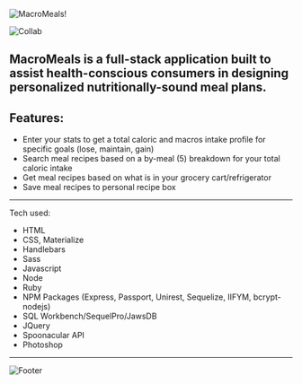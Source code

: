 ![MacroMeals!](https://i.imgur.com/UcmvHJr.png)

![Collab](https://i.imgur.com/ofItTSp.png)


## MacroMeals is a full-stack application built to assist health-conscious consumers in designing personalized nutritionally-sound meal plans.



## Features:

* Enter your stats to get a total caloric and macros intake profile for specific goals (lose, maintain, gain)
* Search meal recipes based on a by-meal (5) breakdown for your total caloric intake
* Get meal recipes based on what is in your grocery cart/refrigerator
* Save meal recipes to personal recipe box

------------------------------------------------------------------------------------------------------------

Tech used:

* HTML
* CSS, Materialize
* Handlebars
* Sass
* Javascript
* Node
* Ruby
* NPM Packages (Express, Passport, Unirest, Sequelize, IIFYM, bcrypt-nodejs)
* SQL Workbench/SequelPro/JawsDB
* JQuery
* Spoonacular API
* Photoshop
------------------------------------------------------------------------------------------------------------

![Footer](https://i.imgur.com/p1663GW.png)
